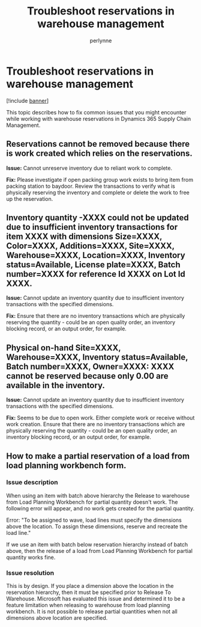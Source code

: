 ﻿---
# required metadata

title: Troubleshoot reservations in warehouse management
description: This topic describes how to fix common issues that you might encounter while working with warehouse reservations in Dynamics 365 Supply Chain Management.
author: perlynne
manager: tfehr
ms.date: 10/19/2020
ms.topic: article
ms.prod: 
ms.service: dynamics-ax-applications
ms.technology: 

# optional metadata

ms.search.form: 
# ROBOTS: 
audience: Application user
# ms.devlang: 
ms.reviewer: kamaybac
ms.search.scope: Core, Operations
# ms.tgt_pltfrm: 
ms.custom: 
ms.assetid: 
ms.search.region: Global
# ms.search.industry: 
ms.author: perlynne
ms.search.validFrom: 2020-10-19
ms.dyn365.ops.version: 10.0.15
---

# Troubleshoot reservations in warehouse management

[!include [banner](../includes/banner.md)]

This topic describes how to fix common issues that you might encounter while working with warehouse reservations in Dynamics 365 Supply Chain Management.

## Reservations cannot be removed because there is work created which relies on the reservations.

**Issue:** Cannot unreserve inventory due to reliant work to complete.

**Fix:** Please investigate if open packing group work exists to bring item from packing station to baydoor. Review the transactions to verify what is physically reserving the inventory and complete or delete the work to free up the reservation.

## Inventory quantity -XXXX could not be updated due to insufficient inventory transactions for item XXXX with dimensions Size=XXXX, Color=XXXX, Additions=XXXX, Site=XXXX, Warehouse=XXXX, Location=XXXX, Inventory status=Available, License plate=XXXX, Batch number=XXXX for reference Id XXXX on Lot Id XXXX.
<!-- KFM: This heading is much too long. Let's put a summary here and quote the error in the body text. -->
**Issue:** Cannot update an inventory quantity due to insufficient inventory transactions with the specified dimensions.

**Fix:** Ensure that there are no inventory transactions which are physically reserving the quantity - could be an open quality order, an inventory blocking record, or an output order, for example.

## Physical on-hand Site=XXXX, Warehouse=XXXX, Inventory status=Available, Batch number=XXXX, Owner=XXXX: XXXX cannot be reserved because only 0.00 are available in the inventory.
<!-- KFM: This heading is not quite as bad, but almost. Let's put a summary here and quote the error in the body text. -->

**Issue:** Cannot update an inventory quantity due to insufficient inventory transactions with the specified dimensions.

**Fix:** Seems to be due to open work. Either complete work or receive without work creation. Ensure that there are no inventory transactions which are physically reserving the quantity - could be an open quality order, an inventory blocking record, or an output order, for example.

## How to make a partial reservation of a load from load planning workbench form.

### Issue description

When using an item with batch above hierarchy the Release to warehouse from Load Planning Workbench for partial quantity doesn't work. The following error will appear, and no work gets created for the partial quantity.

Error: "To be assigned to wave, load lines must specify the dimensions above the location. To assign these dimensions, reserve and recreate the load line."

If we use an item with batch below reservation hierarchy instead of batch above, then the release of a load from Load Planning Workbench for partial quantity works fine.

### Issue resolution

This is by design. If you place a dimension above the location in the reservation hierarchy, then it must be specified prior to Release To Warehouse. Microsoft has evaluated this issue and determined it to be a feature limitation when releasing to warehouse from load planning workbench. It is not possible to release partial quantities when not all dimensions above location are specified.

